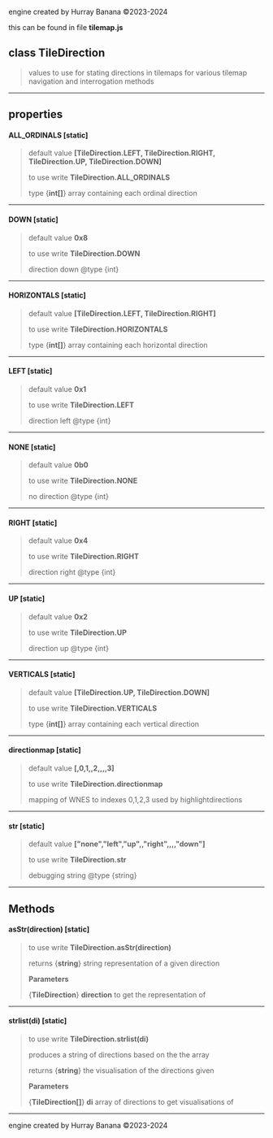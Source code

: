 engine created by Hurray Banana &copy;2023-2024

this can be found in file **tilemap.js**
## class TileDirection
>  values to use for stating directions in tilemaps for various tilemap navigation and interrogation methods
> 
> 

---

## properties
####  ALL_ORDINALS [static]
> default value **[TileDirection.LEFT, TileDirection.RIGHT, TileDirection.UP, TileDirection.DOWN]**
> 
> to use write **TileDirection.ALL_ORDINALS**
> 
> 
> type {**int[]**} array containing each ordinal direction
> 
> 

---

####  DOWN [static]
> default value **0x8**
> 
> to use write **TileDirection.DOWN**
> 
> direction down  @type {int}
> 
> 

---

####  HORIZONTALS [static]
> default value **[TileDirection.LEFT, TileDirection.RIGHT]**
> 
> to use write **TileDirection.HORIZONTALS**
> 
> 
> type {**int[]**} array containing each horizontal direction
> 
> 

---

####  LEFT [static]
> default value **0x1**
> 
> to use write **TileDirection.LEFT**
> 
> direction left @type {int}
> 
> 

---

####  NONE [static]
> default value **0b0**
> 
> to use write **TileDirection.NONE**
> 
> no direction  @type {int}
> 
> 

---

####  RIGHT [static]
> default value **0x4**
> 
> to use write **TileDirection.RIGHT**
> 
> direction right  @type {int}
> 
> 

---

####  UP [static]
> default value **0x2**
> 
> to use write **TileDirection.UP**
> 
> direction up  @type {int}
> 
> 

---

####  VERTICALS [static]
> default value **[TileDirection.UP, TileDirection.DOWN]**
> 
> to use write **TileDirection.VERTICALS**
> 
> 
> type {**int[]**} array containing each vertical direction
> 
> 

---

####  directionmap [static]
> default value **[,0,1,,2,,,,3]**
> 
> to use write **TileDirection.directionmap**
> 
> mapping of WNES to indexes 0,1,2,3 used by highlightdirections
> 
> 

---

####  str [static]
> default value **["none","left","up",,"right",,,,"down"]**
> 
> to use write **TileDirection.str**
> 
> debugging string @type {string}
> 
> 

---

## Methods
####  asStr(direction) [static]
> to use write **TileDirection.asStr(direction)**
> 
> 
> returns {**string**} string representation of a given direction
> 
> 
> **Parameters**
> 
> {**TileDirection**} **direction** to get the representation of
> 
> 

---

####  strlist(di) [static]
> to use write **TileDirection.strlist(di)**
> 
> produces a string of directions based on the the array
> 
> 
> returns {**string**} the visualisation of the directions given
> 
> 
> **Parameters**
> 
> {**TileDirection[]**} **di** array of directions to get visualisations of
> 
> 

---

engine created by Hurray Banana &copy;2023-2024
